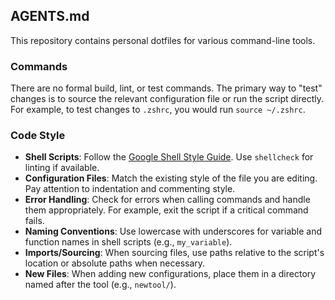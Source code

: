 ## AGENTS.md

This repository contains personal dotfiles for various command-line tools.

### Commands

There are no formal build, lint, or test commands. The primary way to "test" changes is to source the relevant configuration file or run the script directly. For example, to test changes to `.zshrc`, you would run `source ~/.zshrc`.

### Code Style

- **Shell Scripts**: Follow the [Google Shell Style Guide](https://google.github.io/styleguide/shellguide.html). Use `shellcheck` for linting if available.
- **Configuration Files**: Match the existing style of the file you are editing. Pay attention to indentation and commenting style.
- **Error Handling**: Check for errors when calling commands and handle them appropriately. For example, exit the script if a critical command fails.
- **Naming Conventions**: Use lowercase with underscores for variable and function names in shell scripts (e.g., `my_variable`).
- **Imports/Sourcing**: When sourcing files, use paths relative to the script's location or absolute paths when necessary.
- **New Files**: When adding new configurations, place them in a directory named after the tool (e.g., `newtool/`).

